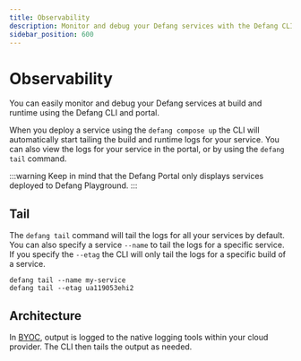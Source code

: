 ```yaml
---
title: Observability
description: Monitor and debug your Defang services with the Defang CLI and portal.
sidebar_position: 600
---
```


# Observability

You can easily monitor and debug your Defang services at build and runtime using the Defang CLI and portal.

When you deploy a service using the `defang compose up` the CLI will automatically start tailing the build and runtime logs for your service. You can also view the logs for your service in the portal, or by using the `defang tail` command.

:::warning
Keep in mind that the Defang Portal only displays services deployed to Defang Playground.
:::

## Tail

The `defang tail` command will tail the logs for all your services by default. You can also specify a service `--name` to tail the logs for a specific service. If you specify the `--etag` the CLI will only tail the logs for a specific build of a service.

```
defang tail --name my-service
defang tail --etag ua119053ehi2
```

## Architecture

In [BYOC](./defang-byoc.md), output is logged to the native logging tools within your cloud provider. The CLI then tails the output as needed.
